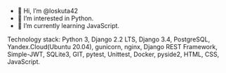 - 👋 Hi, I’m @loskuta42
- 👀 I’m interested in Python.
- 🌱 I’m currently learning JavaScript.

Technology stack: Python 3, Django 2.2 LTS, Django 3.4, PostgreSQL, Yandex.Cloud(Ubuntu 20.04), gunicorn, nginx, Django REST Framework, Simple-JWT, SQLite3, GIT, pytest, Unittest, Docker, pyside2, HTML, CSS, JavaScript.

